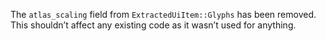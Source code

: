The `atlas_scaling` field from `ExtractedUiItem::Glyphs` has been removed. This shouldn’t affect any existing code as it wasn’t used for anything.
